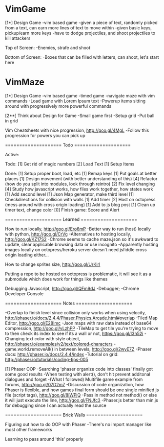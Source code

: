 # VimGame

[1*] Design Game
-vim based game
-given a piece of text, randomly picked from a text, can earn more lines of text to move within
-given basic keys, pickup/earn more keys
-have to dodge projectiles, and shoot projectiles to kill attackers

Top of Screen:
-Enemies, strafe and shoot

Bottom of Screen:
-Boxes that can be filled with letters, can shoot, let's start here

# VimMaze

[1*] Design Game
-vim based game
-timed game
-navigate maze with vim commands
-Load game with Lorem Ipsum text
-Powerup items sitting around with progressively more powerful commands

[2**] Think about Design for Game
-Small game first
-Setup grid
-Put ball in grid

Vim Cheatsheets with nice progression, http://goo.gl/4MgL
-Follow this progression for powers you can pick up

==================== Todo ====================

Active:

Todo:
[1] Get rid of magic numbers
[2] Load Text
[1] Setup Items

Done:
[1] Setup proper boot, load, etc
[1] Remap keys
[1] Put goals at better places
[1] Design movement (with better understanding of this)
[4] Refactor (how do you split into modules, look through reintro)
[2] Fix level changing
[4] Study how javascript works, how files work together, how states work
[1] Add second level
[1] Json Map generator, make third level
[1] Checkdirections for collision with walls
[1] Add timer
[2] Host on octopress (mess around with cross origin loading)
[1] Add to js blog post
[1] Clean up timer text, change color
[0] Finish game: Score and Alert

==================== Learned ====================

How to run locally, http://goo.gl/Ero6mP
-Better way to run (host) locally with python, http://goo.gl/CrVg
-Alternatives to hosting locally, http://goo.gl/KZ17S2
-Chrome seems to cache maze.json so it's awkward to update, clear applicable browsing data or use incognito
-Apparently hosting images locally on octopress/heroku server doesn't need jsfiddle cross origin loading either...

How to change sprites size, http://goo.gl/UrKirI

Putting a repo to be hosted on octopress is problematic, it will see it as a submodule which does work for things like themes

Debugging Javascript, http://goo.gl/QFm9dJ
-Debugger;
-Chrome Developer Console

==================== Notes ====================

-Overlap to finish level since collision only works when using velocity, http://phaser.io/docs/2.4.4/Phaser.Physics.Arcade.html#overlap
-Tiled Map Editor, http://goo.gl/E28Imc
-Json maps with raw data instead of base64 compression, http://goo.gl/vLzhPP
-TileMap to get tile you're trying to move to then check its index to see if its a wall or not, https://goo.gl/I3h52i
-Changing text color with style object, http://phaser.io/examples/v2/text/colored-characters
-game.world.removeAll() in between levels, http://goo.gl/2wyE7Z
-Phaser docs: http://phaser.io/docs/2.4.4/index
-Tutorial on grid: http://phaser.io/tutorials/coding-tips-005

[1] Phaser OOP
-Searching 'phaser organize code into classes' finally got some good results
-When testing with alert(), don't hit prevent additonal dialogues and forget
-(What I followed) Multifile game example from forums, http://goo.gl/07D2m7
-Discussion of code organization, how Phaser is flexible, and how games final form should be one single minified js file (script tags), http://goo.gl/8iWPjQ
-Pass in method not method() or else it will just execute the line, http://goo.gl/FNJfc3
-Phaser.js better than min.js for debugging since I can actually read the source

==================== Brick Walls ====================

Figuring out how to do OOP with Phaser
-There's no import manager like most other frameworks

Learning to pass around 'this' properly